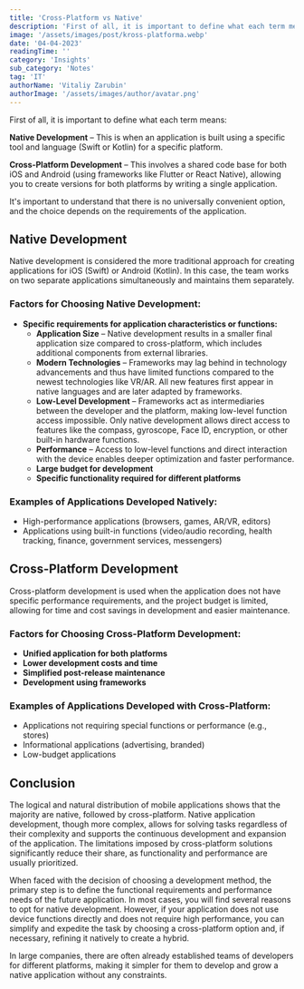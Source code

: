 ```yaml
---
title: 'Cross-Platform vs Native'
description: 'First of all, it is important to define what each term means'
image: '/assets/images/post/kross-platforma.webp'
date: '04-04-2023'
readingTime: ''
category: 'Insights'
sub_category: 'Notes'
tag: 'IT'
authorName: 'Vitaliy Zarubin'
authorImage: '/assets/images/author/avatar.png'
---
```


First of all, it is important to define what each term means:

**Native Development** – This is when an application is built using a specific tool and language (Swift or Kotlin) for a specific platform.

**Cross-Platform Development** – This involves a shared code base for both iOS and Android (using frameworks like Flutter or React Native), allowing you to create versions for both platforms by writing a single application.

It's important to understand that there is no universally convenient option, and the choice depends on the requirements of the application.

## Native Development

Native development is considered the more traditional approach for creating applications for iOS (Swift) or Android (Kotlin). In this case, the team works on two separate applications simultaneously and maintains them separately.

### Factors for Choosing Native Development:

- **Specific requirements for application characteristics or functions:**
  - **Application Size** – Native development results in a smaller final application size compared to cross-platform, which includes additional components from external libraries.
  - **Modern Technologies** – Frameworks may lag behind in technology advancements and thus have limited functions compared to the newest technologies like VR/AR. All new features first appear in native languages and are later adapted by frameworks.
  - **Low-Level Development** – Frameworks act as intermediaries between the developer and the platform, making low-level function access impossible. Only native development allows direct access to features like the compass, gyroscope, Face ID, encryption, or other built-in hardware functions.
  - **Performance** – Access to low-level functions and direct interaction with the device enables deeper optimization and faster performance.
  - **Large budget for development**
  - **Specific functionality required for different platforms**

### Examples of Applications Developed Natively:

- High-performance applications (browsers, games, AR/VR, editors)
- Applications using built-in functions (video/audio recording, health tracking, finance, government services, messengers)

## Cross-Platform Development

Cross-platform development is used when the application does not have specific performance requirements, and the project budget is limited, allowing for time and cost savings in development and easier maintenance.

### Factors for Choosing Cross-Platform Development:

- **Unified application for both platforms**
- **Lower development costs and time**
- **Simplified post-release maintenance**
- **Development using frameworks**

### Examples of Applications Developed with Cross-Platform:

- Applications not requiring special functions or performance (e.g., stores)
- Informational applications (advertising, branded)
- Low-budget applications

## Conclusion

The logical and natural distribution of mobile applications shows that the majority are native, followed by cross-platform. Native application development, though more complex, allows for solving tasks regardless of their complexity and supports the continuous development and expansion of the application. The limitations imposed by cross-platform solutions significantly reduce their share, as functionality and performance are usually prioritized.

When faced with the decision of choosing a development method, the primary step is to define the functional requirements and performance needs of the future application. In most cases, you will find several reasons to opt for native development. However, if your application does not use device functions directly and does not require high performance, you can simplify and expedite the task by choosing a cross-platform option and, if necessary, refining it natively to create a hybrid.

In large companies, there are often already established teams of developers for different platforms, making it simpler for them to develop and grow a native application without any constraints.
